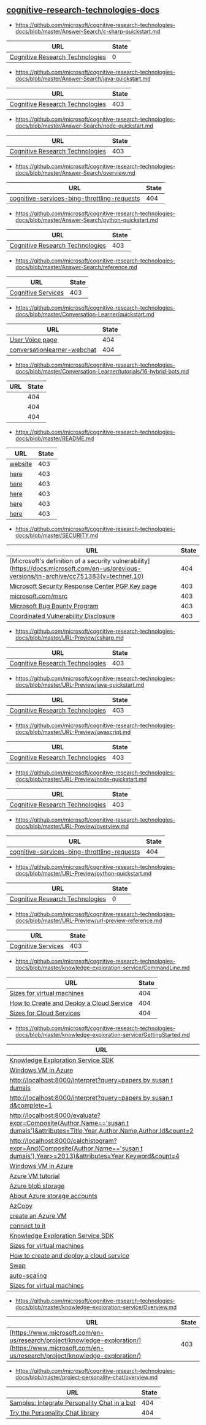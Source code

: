 
## [cognitive-research-technologies-docs](https://github.com/microsoft/cognitive-research-technologies-docs)
* https://github.com/microsoft/cognitive-research-technologies-docs/blob/master/Answer-Search/c-sharp-quickstart.md

| URL | State |
| --- | --- |
| [Cognitive Research Technologies](https://www.microsoft.com/en-us/research/project/answer-search/) | 0 |

* https://github.com/microsoft/cognitive-research-technologies-docs/blob/master/Answer-Search/java-quickstart.md

| URL | State |
| --- | --- |
| [Cognitive Research Technologies](https://www.microsoft.com/en-us/research/project/answer-search/) | 403 |

* https://github.com/microsoft/cognitive-research-technologies-docs/blob/master/Answer-Search/node-quickstart.md

| URL | State |
| --- | --- |
| [Cognitive Research Technologies](https://www.microsoft.com/en-us/research/project/answer-search/) | 403 |

* https://github.com/microsoft/cognitive-research-technologies-docs/blob/master/Answer-Search/overview.md

| URL | State |
| --- | --- |
| [cognitive-services-bing-throttling-requests](../../../../includes/cognitive-services-bing-throttling-requests.md) | 404 |

* https://github.com/microsoft/cognitive-research-technologies-docs/blob/master/Answer-Search/python-quickstart.md

| URL | State |
| --- | --- |
| [Cognitive Research Technologies](https://www.microsoft.com/en-us/research/project/answer-search/) | 403 |

* https://github.com/microsoft/cognitive-research-technologies-docs/blob/master/Answer-Search/reference.md

| URL | State |
| --- | --- |
| [Cognitive Services](https://www.microsoft.com/cognitive-services/) | 403 |

* https://github.com/microsoft/cognitive-research-technologies-docs/blob/master/Conversation-Learner/quickstart.md

| URL | State |
| --- | --- |
| [User Voice page](https://aka.ms/conversation-learner-uservoice) | 404 |
| [conversationlearner-webchat](https://github.com/Microsoft/ConversationLearner-WebChat) | 404 |

* https://github.com/microsoft/cognitive-research-technologies-docs/blob/master/Conversation-Learner/tutorials/16-hybrid-bots.md

| URL | State |
| --- | --- |
| [](../media/tutorial17_sessionstart.PNG) | 404 |
| [](../media/tutorial17_sessionend.PNG) | 404 |
| [](../media/tutorial17_useConversationLearner.PNG) | 404 |

* https://github.com/microsoft/cognitive-research-technologies-docs/blob/master/README.md

| URL | State |
| --- | --- |
| [website](https://www.microsoft.com/en-us/research/group/cognitive-research/) | 403 |
| [here](https://www.microsoft.com/en-us/research/project/answer-search/) | 403 |
| [here](https://www.microsoft.com/en-us/research/project/conversation-learner/) | 403 |
| [here](https://www.microsoft.com/en-us/research/project/knowledge-exploration/) | 403 |
| [here](https://www.microsoft.com/en-us/research/project/personality-chat/) | 403 |
| [here](https://www.microsoft.com/en-us/research/project/url-preview/) | 403 |

* https://github.com/microsoft/cognitive-research-technologies-docs/blob/master/SECURITY.md

| URL | State |
| --- | --- |
| [Microsoft's definition of a security vulnerability](https://docs.microsoft.com/en-us/previous-versions/tn-archive/cc751383(v=technet.10) | 404 |
| [Microsoft Security Response Center PGP Key page](https://www.microsoft.com/en-us/msrc/pgp-key-msrc) | 403 |
| [microsoft.com/msrc](https://www.microsoft.com/msrc) | 403 |
| [Microsoft Bug Bounty Program](https://microsoft.com/msrc/bounty) | 403 |
| [Coordinated Vulnerability Disclosure](https://www.microsoft.com/en-us/msrc/cvd) | 403 |

* https://github.com/microsoft/cognitive-research-technologies-docs/blob/master/URL-Preview/csharp.md

| URL | State |
| --- | --- |
| [Cognitive Research Technologies](https://www.microsoft.com/en-us/research/project/answer-search/) | 403 |

* https://github.com/microsoft/cognitive-research-technologies-docs/blob/master/URL-Preview/java-quickstart.md

| URL | State |
| --- | --- |
| [Cognitive Research Technologies](https://www.microsoft.com/en-us/research/project/answer-search/) | 403 |

* https://github.com/microsoft/cognitive-research-technologies-docs/blob/master/URL-Preview/javascript.md

| URL | State |
| --- | --- |
| [Cognitive Research Technologies](https://www.microsoft.com/en-us/research/project/url-preview/) | 403 |

* https://github.com/microsoft/cognitive-research-technologies-docs/blob/master/URL-Preview/node-quickstart.md

| URL | State |
| --- | --- |
| [Cognitive Research Technologies](https://www.microsoft.com/en-us/research/project/answer-search/) | 403 |

* https://github.com/microsoft/cognitive-research-technologies-docs/blob/master/URL-Preview/overview.md

| URL | State |
| --- | --- |
| [cognitive-services-bing-throttling-requests](../../../../includes/cognitive-services-bing-throttling-requests.md) | 404 |

* https://github.com/microsoft/cognitive-research-technologies-docs/blob/master/URL-Preview/python-quickstart.md

| URL | State |
| --- | --- |
| [Cognitive Research Technologies](https://www.microsoft.com/en-us/research/project/answer-search/) | 0 |

* https://github.com/microsoft/cognitive-research-technologies-docs/blob/master/URL-Preview/url-preview-reference.md

| URL | State |
| --- | --- |
| [Cognitive Services](https://www.microsoft.com/cognitive-services/) | 403 |

* https://github.com/microsoft/cognitive-research-technologies-docs/blob/master/knowledge-exploration-service/CommandLine.md

| URL | State |
| --- | --- |
| [Sizes for virtual machines](../../../articles/virtual-machines/virtual-machines-windows-sizes.md) | 404 |
| [How to Create and Deploy a Cloud Service](../../../articles/cloud-services/cloud-services-how-to-create-deploy-portal.md) | 404 |
| [Sizes for Cloud Services](../../../articles/cloud-services/cloud-services-sizes-specs.md) | 404 |

* https://github.com/microsoft/cognitive-research-technologies-docs/blob/master/knowledge-exploration-service/GettingStarted.md

| URL | State |
| --- | --- |
| [Knowledge Exploration Service SDK](https://www.microsoft.com/en-us/download/details.aspx?id=51488) | 403 |
| [Windows VM in Azure](../../../articles/virtual-machines/windows/quick-create-portal.md) | 404 |
| [http://localhost:8000/interpret?query=papers by susan t dumais](http://localhost:8000/interpret?query=papers%20by%20susan%20t%20dumais) | 0 |
| [http://localhost:8000/interpret?query=papers by susan t d&complete=1](http://localhost:8000/interpret?query=papers%20by%20susan%20t%20d&complete=1) | 0 |
| [http://localhost:8000/evaluate?expr=Composite(Author.Name=='susan t dumais')&attributes=Title,Year,Author.Name,Author.Id&count=2](http://localhost:8000/evaluate?expr=Composite%28Author.Name==%27susan%20t%20dumais%27%29&attributes=Title,Year,Author.Name,Author.Id&count=2) | 0 |
| [http://localhost:8000/calchistogram?expr=And(Composite(Author.Name=='susan t dumais'),Year>=2013)&attributes=Year,Keyword&count=4](http://localhost:8000/calchistogram?expr=And%28Composite%28Author.Name=='susan%20t%20dumais'%29,Year>=2013%29&attributes=Year,Keyword&count=4) | 0 |
| [Windows VM in Azure](../../../articles/virtual-machines/windows/quick-create-portal.md) | 404 |
| [Azure VM tutorial](../../../articles/virtual-machines/windows/quick-create-portal.md) | 404 |
| [Azure blob storage](../../storage/blobs/storage-dotnet-how-to-use-blobs.md) | 404 |
| [About Azure storage accounts](../../storage/common/storage-create-storage-account.md) | 404 |
| [AzCopy](../../storage/common/storage-use-azcopy.md) | 404 |
| [create an Azure VM](../../../articles/virtual-machines/windows/quick-create-portal.md) | 404 |
| [connect to it](../../../articles/virtual-machines/windows/quick-create-portal.md#connect-to-virtual-machine) | 404 |
| [Knowledge Exploration Service SDK](https://www.microsoft.com/en-us/download/details.aspx?id=51488) | 0 |
| [Sizes for virtual machines](../../../articles/virtual-machines/virtual-machines-windows-sizes.md) | 404 |
| [How to create and deploy a cloud service](../../../articles/cloud-services/cloud-services-how-to-create-deploy-portal.md) | 404 |
| [Swap](../../../articles/cloud-services/cloud-services-nodejs-stage-application.md) | 404 |
| [auto-scaling](../../../articles/cloud-services/cloud-services-how-to-scale-portal.md) | 404 |
| [Sizes for virtual machines](../../../articles/virtual-machines/virtual-machines-windows-sizes.md) | 404 |

* https://github.com/microsoft/cognitive-research-technologies-docs/blob/master/knowledge-exploration-service/Overview.md

| URL | State |
| --- | --- |
| [https://www.microsoft.com/en-us/research/project/knowledge-exploration/](https://www.microsoft.com/en-us/research/project/knowledge-exploration/) | 403 |

* https://github.com/microsoft/cognitive-research-technologies-docs/blob/master/project-personality-chat/overview.md

| URL | State |
| --- | --- |
| [Samples: Integrate Personality Chat in a bot](https://github.com/Microsoft/BotBuilder-PersonalityChat/) | 404 |
| [Try the Personality Chat library](https://github.com/Microsoft/BotBuilder-PersonalityChat/tree/master/CSharp) | 404 |
